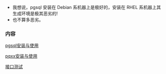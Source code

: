 
- 我想说，pgsql 安装在 Debian 系机器上是极好的，安装在 RHEL 系机器上其生成环境是极其恶劣的!
- 也不算多恶劣。

### 内容

[pgsql安装与使用](pqsql安装与使用.md)

[pqxx安装与使用](pqxx安装与使用.md)

[接口测试](接口测试.md)
